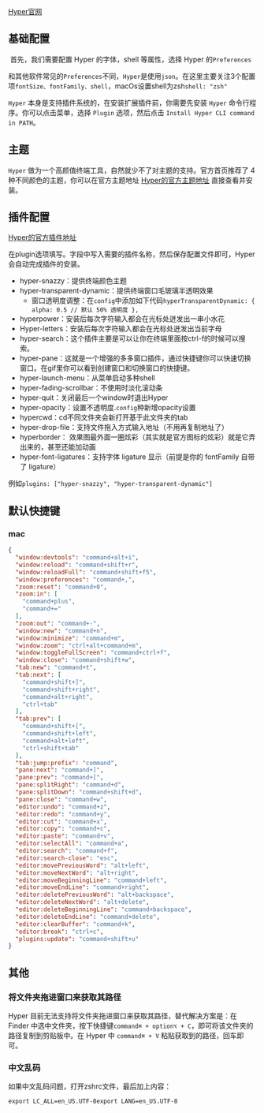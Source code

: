 [Hyper官网](https://hyper.is/)

## 基础配置

​    首先，我们需要配置 Hyper 的字体，shell 等属性，选择 Hyper 的`Preferences`

​    和其他软件常见的`Preferences`不同，`Hyper`是使用`json`。在这里主要关注3个配置项`fontSize、fontFamily、shell`，macOs设置shell为zsh`shell: "zsh"`

`Hyper` 本身是支持插件系统的，在安装扩展插件前，你需要先安装 `Hyper` 命令行程序。你可以点击菜单，选择 `Plugin` 选项，然后点击 `Install Hyper CLI command in PATH`。

## 主题

`Hyper` 做为一个高颜值终端工具，自然就少不了对主题的支持。官方首页推荐了 4 种不同颜色的主题，你可以在官方主题地址 [Hyper的官方主题地址](https://hyper.is/themes)  直接查看并安装。

## 插件配置

[Hyper的官方插件地址](https://hyper.is/plugins)

在plugin选项填写。字段中写入需要的插件名称，然后保存配置文件即可，Hyper 会自动完成插件的安装。

* hyper-snazzy：提供终端颜色主题
* hyper-transparent-dynamic：提供终端窗口毛玻璃半透明效果
  * 窗口透明度调整：在`config`中添加如下代码`hyperTransparentDynamic: {    alpha: 0.5 // 默认 50% 透明度 },`
* hyperpower：安装后每次字符输入都会在光标处迸发出一串小水花
* Hyper-letters：安装后每次字符输入都会在光标处迸发出当前字母
* hyper-search：这个插件主要是可以让你在终端里面按ctrl-f的时候可以搜索。
* hyper-pane：这就是一个增强的多多窗口插件，通过快捷键你可以快速切换窗口。在gif里你可以看到创建窗口和切换窗口的快捷键。
* hyper-launch-menu：从菜单启动多种shell
* hyper-fading-scrollbar：不使用时淡化滚动条
* hyper-quit：关闭最后一个window时退出Hyper
* hyper-opacity：设置不透明度.`config`种新增opacity设置
* hypercwd：cd不同文件夹会新打开基于此文件夹的tab
* hyper-drop-file：支持文件拖入方式输入地址（不用再复制地址了）
* hyperborder： 效果图最外面一圈炫彩（其实就是官方图标的炫彩）就是它弄出来的，甚至还能加动画
* hyper-font-ligatures：支持字体 ligature 显示（前提是你的 fontFamily 自带了 ligature）

例如`plugins: ["hyper-snazzy", "hyper-transparent-dynamic"]`

## 默认快捷键

### mac

```json
{
  "window:devtools": "command+alt+i",
  "window:reload": "command+shift+r",
  "window:reloadFull": "command+shift+f5",
  "window:preferences": "command+,",
  "zoom:reset": "command+0",
  "zoom:in": [
    "command+plus",
    "command+="
  ],
  "zoom:out": "command+-",
  "window:new": "command+n",
  "window:minimize": "command+m",
  "window:zoom": "ctrl+alt+command+m",
  "window:toggleFullScreen": "command+ctrl+f",
  "window:close": "command+shift+w",
  "tab:new": "command+t",
  "tab:next": [
    "command+shift+]",
    "command+shift+right",
    "command+alt+right",
    "ctrl+tab"
  ],
  "tab:prev": [
    "command+shift+[",
    "command+shift+left",
    "command+alt+left",
    "ctrl+shift+tab"
  ],
  "tab:jump:prefix": "command",
  "pane:next": "command+]",
  "pane:prev": "command+[",
  "pane:splitRight": "command+d",
  "pane:splitDown": "command+shift+d",
  "pane:close": "command+w",
  "editor:undo": "command+z",
  "editor:redo": "command+y",
  "editor:cut": "command+x",
  "editor:copy": "command+c",
  "editor:paste": "command+v",
  "editor:selectAll": "command+a",
  "editor:search": "command+f",
  "editor:search-close": "esc",
  "editor:movePreviousWord": "alt+left",
  "editor:moveNextWord": "alt+right",
  "editor:moveBeginningLine": "command+left",
  "editor:moveEndLine": "command+right",
  "editor:deletePreviousWord": "alt+backspace",
  "editor:deleteNextWord": "alt+delete",
  "editor:deleteBeginningLine": "command+backspace",
  "editor:deleteEndLine": "command+delete",
  "editor:clearBuffer": "command+k",
  "editor:break": "ctrl+c",
  "plugins:update": "command+shift+u"
}
```



## 其他

### 将文件夹拖进窗口来获取其路径

Hyper 目前无法支持将文件夹拖进窗口来获取其路径，替代解决方案是：在 Finder 中选中文件夹，按下快捷键`command⌘ + option⌥ + C`，即可将该文件夹的路径复制到剪贴板中。在 Hyper 中 `command⌘ + V` 粘贴获取到的路径，回车即可。

### 中文乱码

如果中文乱码问题，打开zshrc文件，最后加上内容：

`export LC_ALL=en_US.UTF-8export LANG=en_US.UTF-8`